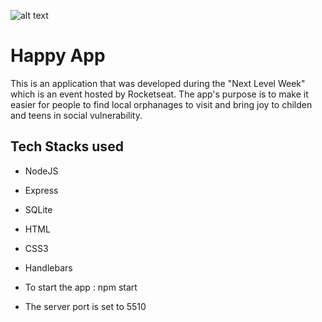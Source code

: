 ![alt text](https://github.com/guilhermecapitao/nlw3-discovery-happy/blob/master/.github/logo.svg "Happy")

# Happy App
This is an application that was developed during the "Next Level Week" which is an event hosted by Rocketseat. 
The app's purpose is to make it easier for people to find local orphanages to visit and bring joy to childen and teens in social vulnerability.

## Tech Stacks used

* NodeJS
* Express
* SQLite
* HTML
* CSS3
* Handlebars

* To start the app : npm start
* The server port is set to 5510
